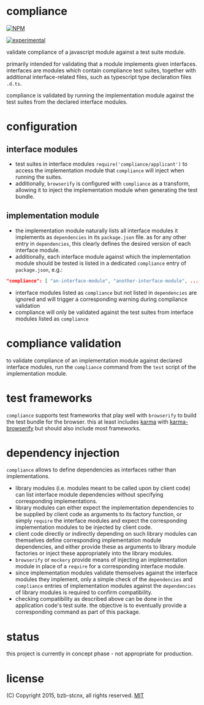 # compliance
[![NPM](https://nodei.co/npm/compliance.png?compact=true)](https://nodei.co/npm/compliance/)

[![experimental](http://badges.github.io/stability-badges/dist/experimental.svg)](http://github.com/badges/stability-badges)

validate compliance of a javascript module against a test suite module.

primarily intended for validating that a module implements given interfaces.
interfaces are modules which contain compliance test suites,
together with additional interface-related files,
such as typescript type declaration files `.d.ts`.

compliance is validated by running the implementation module against the test suites from the declared interface modules.

# configuration
## interface modules
* test suites in interface modules `require('compliance/applicant')` to access the implementation module
that `compliance` will inject when running the suites.
* additionally, `browserify` is configured with `compliance` as a transform, allowing it to inject the implementation module when generating the test bundle.

## implementation module
* the implementation module naturally lists all interface modules it implements as `dependencies` in its `package.json` file.
as for any other entry in `dependencies`, this clearly defines the desired version of each interface module.
* additionally, each interface module against which the implementation module should be tested is listed in a dedicated `compliance` entry of `package.json`, e.g.:
```json
"compliance": [ "an-interface-module", "another-interface-module", ... ]
```
* interface modules listed as `compliance` but not listed in `dependencies` are ignored and will trigger a corresponding warning during compliance validation
* compliance will only be validated against the test suites from interface modules listed as `compliance`

# compliance validation
to validate compliance of an implementation module against declared interface modules,
run the `compliance` command from the `test` script of the implementation module.

# test frameworks
`compliance` supports test frameworks that play well with `browserify` to build the test bundle for the browser.
this at least includes [karma](http://karma-runner.github.io/) with [karma-browserify](https://www.npmjs.com/package/karma-browserify) but should also include most frameworks.

# dependency injection
`compliance` allows to define dependencies as interfaces rather than implementations.
* library modules (i.e. modules meant to be called upon by client code) can list interface module dependencies without specifying corresponding implementations.
* library modules can either expect the implementation dependencies to be supplied by client code as arguments to its factory function, or simply `require` the interface modules and expect the corresponding implementation modules to be injected by client code.
* client code directly or indirectly depending on such library modules can themselves define corresponding implementation module dependencies, and either provide these as arguments to library module factories or inject these appropriately into the library modules.
* `browserify` or `mockery` provide means of injecting an implementation module in place of a `require` for a corresponding interface module.
* since implementation modules validate themselves against the interface modules they implement, only a simple check of the `dependencies` and `compliance` entries of implementation modules against the `dependencies` of library modules is required to confirm compatibility.
* checking compatibility as described above can be done in the application code's test suite.
the objective is to eventually provide a corresponding command as part of this package.

# status
this project is currently in concept phase - not appropriate for production.

# license
(C) Copyright 2015, bzb-stcnx,
all rights reserved.
[MIT](./LICENSE)
